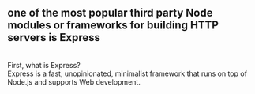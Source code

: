 ## one of the most popular third party Node modules or frameworks for building HTTP servers is Express
<br>
First, what is Express?<br> Express is a fast, unopinionated, minimalist framework that runs on top of Node.js and supports Web development.<br><br>